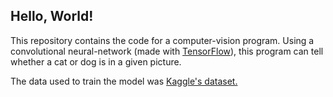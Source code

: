 ## Hello, World!
This repository contains the code for a computer-vision program. Using a convolutional
neural-network (made with [TensorFlow](https://www.tensorflow.org/)), this program can tell
whether a cat or dog is in a given picture.

The data used to train the model was [Kaggle's dataset.](https://www.kaggle.com/c/dogs-vs-cats-redux-kernels-edition/data)
